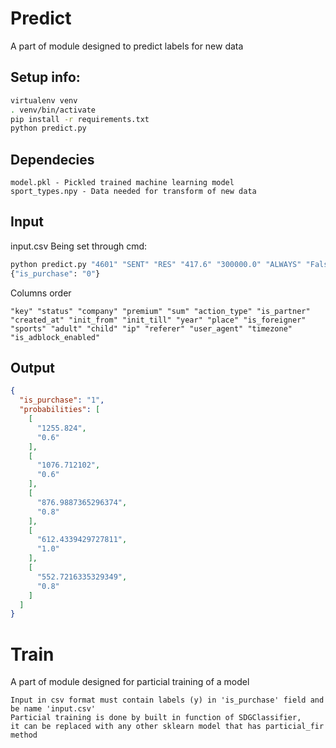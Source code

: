 # Predict

A part of module designed to predict labels for new data


## Setup info:

```bash
virtualenv venv
. venv/bin/activate
pip install -r requirements.txt
python predict.py
```

## Dependecies

```
model.pkl - Pickled trained machine learning model
sport_types.npy - Data needed for transform of new data
```

## Input
input.csv
Being set through cmd:
``` cmd
python predict.py "4601" "SENT" "RES" "417.6" "300000.0" "ALWAYS" "False" "1559590087" "2019-06-09" "2019-06-09" "26.0" "nan" "False" "SHESTOVAYA-AKROBATIKA--POLDENS-POLE-DANCE-PILON-" "1" "0" "213.87.128.216" "https://prosto.insure/sportivnaja-strakhovka/sport/shestovaya-akrobatika--poldens-pole-dance-pilon-" "Mozilla/5.0 (Linux; Android 8.0.0; VTR-L29) AppleWebKit/537.36 (KHTML, like Gecko) Chrome/74.0.3729.157 Mobile Safari/537.36" "180.0" "False" 
{"is_purchase": "0"}
```
Columns order
```
"key" "status" "company" "premium" "sum" "action_type" "is_partner" "created_at" "init_from" "init_till" "year" "place" "is_foreigner" "sports" "adult" "child" "ip" "referer" "user_agent" "timezone" "is_adblock_enabled"
```

## Output
```json
{
  "is_purchase": "1",
  "probabilities": [
    [
      "1255.824",
      "0.6"
    ],
    [
      "1076.712102",
      "0.6"
    ],
    [
      "876.9887365296374",
      "0.8"
    ],
    [
      "612.4339429727811",
      "1.0"
    ],
    [
      "552.7216335329349",
      "0.8"
    ]
  ]
}
```

# Train

A part of module designed for particial training of a model

```
Input in csv format must contain labels (y) in 'is_purchase' field and be name 'input.csv'
Particial training is done by built in function of SDGClassifier,
it can be replaced with any other sklearn model that has particial_fir method
```
